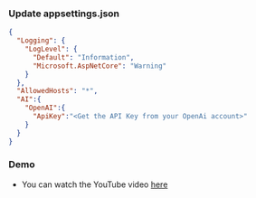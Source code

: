 ### Update appsettings.json

```json
{
  "Logging": {
    "LogLevel": {
      "Default": "Information",
      "Microsoft.AspNetCore": "Warning"
    }
  },
  "AllowedHosts": "*",
  "AI":{
    "OpenAI":{
      "ApiKey":"<Get the API Key from your OpenAi account>" 
    }
  }
}
```
### Demo
- You can watch the YouTube video [here](https://youtu.be/8qxRUc7sUmk "here")

